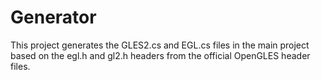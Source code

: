 ﻿# Generator

This project generates the GLES2.cs and EGL.cs files in the main project based on the egl.h and gl2.h
headers from the official OpenGLES header files.
